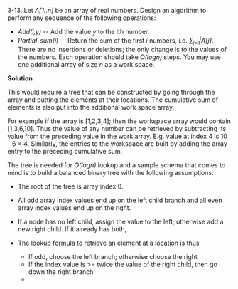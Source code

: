 3-13. Let *A[1..n]* be an array of real numbers. Design an algorithm to perform any sequence of the following operations:

 * *Add(i,y)* -- Add the value *y* to the ith number.
 * *Partial-sum(i)* -- Return the sum of the first *i* numbers, i.e. *∑<sub>j=1</sub><sup>i</sup>A[j]*. There are no insertions or deletions; the only change is to the values of the numbers. Each operation should take *O(logn)* steps. You may use one additional array of size *n* as a work space.

**Solution** 

This would require a tree that can be constructed by going through the array and putting the elements at their locations. The cumulative sum of elements is also put into the additional work space array.

For example if the array is [1,2,3,4]; then the workspace array would contain [1,3,6,10]. Thus the value of any number can be retrieved by subtracting its value from the preceding value in the work array. E.g. value at index 4 is 10 - 6 = 4. Similarly, the entries to the workspace are built by adding the array entry to the preceding cumulative sum.

The tree is needed for *O(logn)* lookup and a sample schema that comes to mind is to build a balanced binary tree with the following assumptions:

 * The root of the tree is array index 0.
 * All odd array index values end up on the left child branch and all even array index values end up on the right.
 * If a node has no left child, assign the value to the left; otherwise add a new right child. If it already has both, 
 * The lookup formula to retrieve an element at a location is thus
 
    * If odd, choose the left branch; otherwise choose the right
    * If the index value is >= twice the value of the right child, then go down the right branch
    * 
